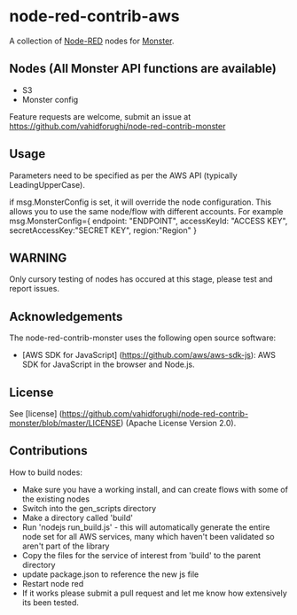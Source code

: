 node-red-contrib-aws
========================
A collection of <a href="http://nodered.org" target="_new">Node-RED</a> nodes for <a href="https://zdrive.ir" target="_new">Monster</a>.

Nodes (All Monster API functions are available)
-----------------

* S3
* Monster config

Feature requests are welcome, submit an issue at https://github.com/vahidforughi/node-red-contrib-monster

Usage
---
Parameters need to be specified as per the AWS API (typically LeadingUpperCase).

if msg.MonsterConfig is set, it will override the node configuration.  This allows you to use the same node/flow with different accounts.
For example
	msg.MonsterConfig={
		endpoint: "ENDPOINT",
		accessKeyId: "ACCESS KEY",
		secretAccessKey:"SECRET KEY",
		region:"Region"
	}



WARNING
----
Only cursory testing of nodes has occured at this stage, please test and report issues.

Acknowledgements
----------------

The node-red-contrib-monster uses the following open source software:

- [AWS SDK for JavaScript] (https://github.com/aws/aws-sdk-js): AWS SDK for JavaScript in the browser and Node.js.

License
-------

See [license] (https://github.com/vahidforughi/node-red-contrib-monster/blob/master/LICENSE) (Apache License Version 2.0).

Contributions
----

How to build nodes:

- Make sure you have a working install, and can create flows with some of the existing nodes
- Switch into the gen_scripts directory
- Make a directory called 'build'
- Run 'nodejs run_build.js' - this will automatically generate the entire node set for all AWS services, many which haven't been validated so aren't part of the library
- Copy the files for the service of interest from 'build' to the parent directory
- update package.json to reference the new js file
- Restart node red
- If it works please submit a pull request and let me know how extensively its been tested.
